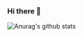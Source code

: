 ### Hi there 👋

![Anurag's github stats](https://github-readme-stats.vercel.app/api?username=Motoyannn&show_icons=true&theme=tokyonight)

<!--
**MotoyaKondo/MotoyaKondo** is a ✨ _special_ ✨ repository because its `README.md` (this file) appears on your GitHub profile.

Here are some ideas to get you started:

- 🔭 I’m currently working on ...
- 🌱 I’m currently learning ...
- 👯 I’m looking to collaborate on ...
- 🤔 I’m looking for help with ...
- 💬 Ask me about ...
- 📫 How to reach me: ...
- 😄 Pronouns: ...
- ⚡ Fun fact: ...
-->
